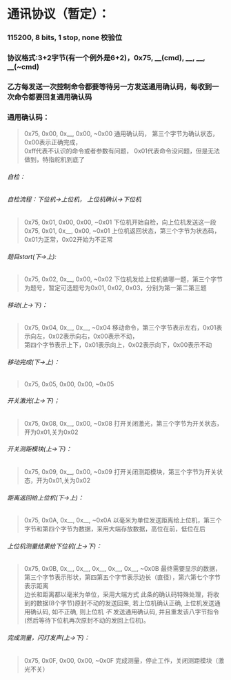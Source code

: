 <!--
 * @Author: your name
 * @Date: 2020-10-10 10:10:39
 * @LastEditTime: 2020-10-10 12:24:10
 * @LastEditors: Please set LastEditors
 * @Description: In User Settings Edit
 * @FilePath: \undefinede:\diansai\readme.md
 -->
# 通讯协议（暂定）： 
### 115200, 8 bits, 1 stop, none 校验位  
### 协议格式:3+2字节(有一个例外是6+2)，0x75, __(cmd), __, __, __(~cmd)  
### 乙方每发送一次控制命令都要等待另一方发送通用确认码，每收到一次命令都要回复通用确认码
### 通用确认码：
>0x75, 0x00, 0x__, 0x00, ~0x00 通用确认码， 
>第三个字节为确认状态，0x00表示正确完成，  
>0xff代表不认识的命令或者参数有问题， 
>0x01代表命令没问题，但是无法做到，特指舵机到底了  
###### 自检：
###### 自检流程：下位机->上位机， 上位机确认->下位机  
>0x75, 0x01, 0x00, 0x00, ~0x01 下位机开始自检，向上位机发送这一段  
>0x75, 0x01, 0x__, 0x00, ~0x01 上位机返回状态，第三个字节为状态码，0x01为正常，0x02开始为不正常  
###### 题目start(下->上):  
>0x75, 0x02, 0x__, 0x00, ~0x02 下位机发给上位机做哪一题，第三个字节为题号，暂定可选题号为0x01, 0x02, 0x03，分别为第一第二第三题  
###### 移动(上->下)：
>0x75, 0x04, 0x__, 0x__, ~0x04 移动命令，第三个字节表示左右，0x01表示向左，0x02表示向右，0x00表示不动，  
>第四个字节表示上下，0x01表示向上，0x02表示向下，0x00表示不动
###### 移动完成(下->上)： 
>0x75, 0x05, 0x00, 0x00, ~0x05  
###### 开关激光(上->下)；
>0x75, 0x08, 0x__, 0x00, ~0x08 打开关闭激光，第三个字节为开关状态，开为0x01,关为0x02  
###### 开关测距模块(上->下)： 
>0x75, 0x09, 0x__, 0x00, ~0x09 打开关闭测距模块，第三个字节为开关状态，开为0x01,关为0x02 
###### 距离返回给上位机(下->上)： 
>0x75, 0x0A, 0x__, 0x__, ~0x0A 以毫米为单位发送距离给上位机，第三个字节和第四个字节为数据，采用大端存放数据，高位在前，低位在后  
###### 上位机测量结果给下位机(上->下)： 
>0x75, 0x0B, 0x__, 0x__, 0x__, 0x__, 0x__, ~0x0B 最终需要显示的数据，第三个字节表示形状，第四第五个字节表示边长（直径），第六第七个字节表示距离  
>边长和距离都以毫米为单位，采用大端方式
>此条的确认码特殊处理，将收到的数据(8个字节)原封不动的发送回来, 若上位机确认正确, 上位机发送通用确认码, 如不正确, 则上位机 *不* 发送通用确认码, 并且重发该八字节指令(然后等待下位机再次原封不动的发回上位机)。
###### 完成测量，闪灯发声(上->下)： 
>0x75, 0x0F, 0x00, 0x00, ~0x0F 完成测量，停止工作，关闭测距模块（激光不关）   

